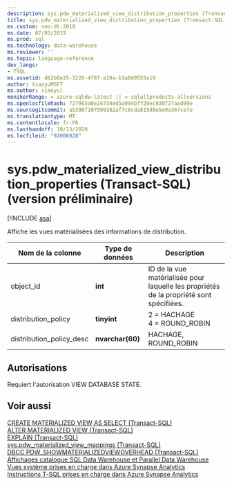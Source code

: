 ```yaml
---
description: sys.pdw_materialized_view_distribution_properties (Transact-SQL) (version préliminaire)
title: sys.pdw_materialized_view_distribution_properties (Transact-SQL)
ms.custom: seo-dt-2019
ms.date: 07/03/2019
ms.prod: sql
ms.technology: data-warehouse
ms.reviewer: ''
ms.topic: language-reference
dev_langs:
- TSQL
ms.assetid: d62b0e25-3226-4f87-a10a-b3a0d9555e19
author: XiaoyuMSFT
ms.author: xiaoyul
monikerRange: = azure-sqldw-latest || = sqlallproducts-allversions
ms.openlocfilehash: 727965a0e24734ed5a994bff20ec930727aad99e
ms.sourcegitcommit: a5398f107599102af7c8cda815d8e5e9a367ce7e
ms.translationtype: MT
ms.contentlocale: fr-FR
ms.lasthandoff: 10/13/2020
ms.locfileid: "92006028"
---
```

# <a name="syspdw_materialized_view_distribution_properties-transact-sql-preview"></a>sys.pdw_materialized_view_distribution_properties (Transact-SQL) (version préliminaire)

[!INCLUDE [asa](../../includes/applies-to-version/asa.md)]

Affiche les vues matérialisées des informations de distribution.  
  
|Nom de la colonne|Type de données|Description|  
|-----------------|---------------|-----------------| 
|object_id|**int**|ID de la vue matérialisée pour laquelle les propriétés de la propriété sont spécifiées.| 
|distribution_policy |**tinyint**|2 = HACHAGE</br>4 = ROUND_ROBIN|  
|distribution_policy_desc |**nvarchar(60)**|HACHAGE, ROUND_ROBIN|  
 
## <a name="permissions"></a>Autorisations

Requiert l'autorisation VIEW DATABASE STATE.
 
## <a name="see-also"></a>Voir aussi

[CREATE MATERIALIZED VIEW AS SELECT &#40;Transact-SQL&#41;](../../t-sql/statements/create-materialized-view-as-select-transact-sql.md?view=azure-sqldw-latest)   
[ALTER MATERIALIZED VIEW &#40;Transact-SQL&#41;](../../t-sql/statements/alter-materialized-view-transact-sql.md?view=azure-sqldw-latest)   
[EXPLAIN &#40;Transact-SQL&#41;](../../t-sql/queries/explain-transact-sql.md?view=azure-sqldw-latest)   
[sys.pdw_materialized_view_mappings &#40;Transact-SQL&#41;](./sys-pdw-materialized-view-mappings-transact-sql.md?view=azure-sqldw-latest)   
[DBCC PDW_SHOWMATERIALIZEDVIEWOVERHEAD &#40;Transact-SQL&#41;](../../t-sql/database-console-commands/dbcc-pdw-showmaterializedviewoverhead-transact-sql.md?view=azure-sqldw-latest)   
[Affichages catalogue SQL Data Warehouse et Parallel Data Warehouse](../../relational-databases/system-catalog-views/sql-data-warehouse-and-parallel-data-warehouse-catalog-views.md)   
[Vues système prises en charge dans Azure Synapse Analytics](/azure/sql-data-warehouse/sql-data-warehouse-reference-tsql-system-views)   
[Instructions T-SQL prises en charge dans Azure Synapse Analytics](/azure/sql-data-warehouse/sql-data-warehouse-reference-tsql-statements)